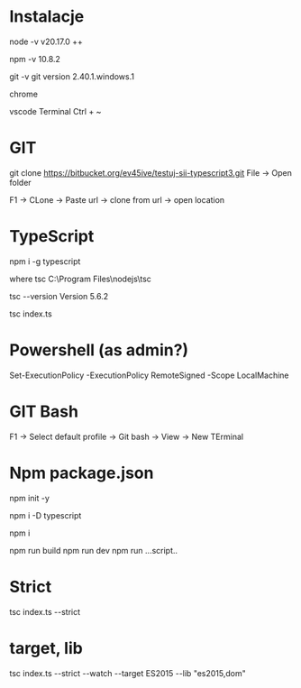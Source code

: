 # Instalacje
node -v 
v20.17.0 ++

npm -v 
10.8.2

git -v 
git version 2.40.1.windows.1

chrome 

vscode
Terminal Ctrl + ~

# GIT
git clone https://bitbucket.org/ev45ive/testuj-sii-typescript3.git
File -> Open folder

F1 -> CLone -> Paste url -> clone from url -> open location

# TypeScript 
npm i -g typescript

where tsc
C:\Program Files\nodejs\tsc

tsc --version
Version 5.6.2

tsc index.ts

# Powershell (as admin?)
Set-ExecutionPolicy -ExecutionPolicy RemoteSigned -Scope LocalMachine

# GIT Bash
F1 -> Select default profile -> Git bash -> View -> New TErminal

# Npm package.json
npm init -y

npm i -D typescript

npm i 

npm run build
npm run dev
npm run ...script..

# Strict 
tsc index.ts --strict 

# target, lib
tsc index.ts --strict --watch --target ES2015 --lib "es2015,dom"